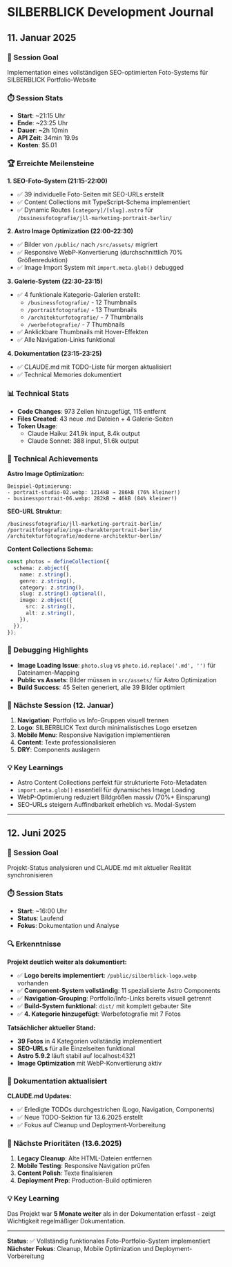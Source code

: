 # SILBERBLICK Development Journal

## 11. Januar 2025

### 🎯 Session Goal
Implementation eines vollständigen SEO-optimierten Foto-Systems für SILBERBLICK Portfolio-Website

### ⏱️ Session Stats
- **Start**: ~21:15 Uhr
- **Ende**: ~23:25 Uhr  
- **Dauer**: ~2h 10min
- **API Zeit**: 34min 19.9s
- **Kosten**: $5.01

### 🏆 Erreichte Meilensteine

**1. SEO-Foto-System (21:15-22:00)**
- ✅ 39 individuelle Foto-Seiten mit SEO-URLs erstellt
- ✅ Content Collections mit TypeScript-Schema implementiert
- ✅ Dynamic Routes `[category]/[slug].astro` für `/businessfotografie/jll-marketing-portrait-berlin/`

**2. Astro Image Optimization (22:00-22:30)**
- ✅ Bilder von `/public/` nach `/src/assets/` migriert 
- ✅ Responsive WebP-Konvertierung (durchschnittlich 70% Größenreduktion)
- ✅ Image Import System mit `import.meta.glob()` debugged

**3. Galerie-System (22:30-23:15)**
- ✅ 4 funktionale Kategorie-Galerien erstellt:
  - `/businessfotografie/` - 12 Thumbnails
  - `/portraitfotografie/` - 13 Thumbnails  
  - `/architekturfotografie/` - 7 Thumbnails
  - `/werbefotografie/` - 7 Thumbnails
- ✅ Anklickbare Thumbnails mit Hover-Effekten
- ✅ Alle Navigation-Links funktional

**4. Dokumentation (23:15-23:25)**
- ✅ CLAUDE.md mit TODO-Liste für morgen aktualisiert
- ✅ Technical Memories dokumentiert

### 📊 Technical Stats
- **Code Changes**: 973 Zeilen hinzugefügt, 115 entfernt
- **Files Created**: 43 neue .md Dateien + 4 Galerie-Seiten
- **Token Usage**: 
  - Claude Haiku: 241.9k input, 8.4k output
  - Claude Sonnet: 388 input, 51.6k output

### 🔧 Technical Achievements

**Astro Image Optimization:**
```
Beispiel-Optimierung:
- portrait-studio-02.webp: 1214kB → 286kB (76% kleiner!)
- businessportrait-06.webp: 282kB → 46kB (84% kleiner!)
```

**SEO-URL Struktur:**
```
/businessfotografie/jll-marketing-portrait-berlin/
/portraitfotografie/inga-charakterportrait-berlin/
/architekturfotografie/moderne-architektur-berlin/
```

**Content Collections Schema:**
```typescript
const photos = defineCollection({
  schema: z.object({
    name: z.string(),
    genre: z.string(),
    category: z.string(),
    slug: z.string().optional(),
    image: z.object({
      src: z.string(),
      alt: z.string(),
    }),
  }),
});
```

### 🐛 Debugging Highlights
- **Image Loading Issue**: `photo.slug` vs `photo.id.replace('.md', '')` für Dateinamen-Mapping
- **Public vs Assets**: Bilder müssen in `src/assets/` für Astro Optimization
- **Build Success**: 45 Seiten generiert, alle 39 Bilder optimiert

### 🎯 Nächste Session (12. Januar)
1. **Navigation**: Portfolio vs Info-Gruppen visuell trennen
2. **Logo**: SILBERBLICK Text durch minimalistisches Logo ersetzen  
3. **Mobile Menu**: Responsive Navigation implementieren
4. **Content**: Texte professionalisieren
5. **DRY**: Components auslagern

### 💡 Key Learnings
- Astro Content Collections perfekt für strukturierte Foto-Metadaten
- `import.meta.glob()` essentiell für dynamisches Image Loading
- WebP-Optimierung reduziert Bildgrößen massiv (70%+ Einsparung)
- SEO-URLs steigern Auffindbarkeit erheblich vs. Modal-System

---

## 12. Juni 2025

### 🎯 Session Goal
Projekt-Status analysieren und CLAUDE.md mit aktueller Realität synchronisieren

### ⏱️ Session Stats
- **Start**: ~16:00 Uhr
- **Status**: Laufend
- **Fokus**: Dokumentation und Analyse

### 🔍 Erkenntnisse

**Projekt deutlich weiter als dokumentiert:**
- ✅ **Logo bereits implementiert**: `/public/silberblick-logo.webp` vorhanden
- ✅ **Component-System vollständig**: 11 spezialisierte Astro Components
- ✅ **Navigation-Grouping**: Portfolio/Info-Links bereits visuell getrennt
- ✅ **Build-System funktional**: `dist/` mit komplett gebauter Site
- ✅ **4. Kategorie hinzugefügt**: Werbefotografie mit 7 Fotos

**Tatsächlicher aktueller Stand:**
- **39 Fotos** in 4 Kategorien vollständig implementiert
- **SEO-URLs** für alle Einzelseiten funktional
- **Astro 5.9.2** läuft stabil auf localhost:4321
- **Image Optimization** mit WebP-Konvertierung aktiv

### 📝 Dokumentation aktualisiert

**CLAUDE.md Updates:**
- ✅ Erledigte TODOs durchgestrichen (Logo, Navigation, Components)
- ✅ Neue TODO-Sektion für 13.6.2025 erstellt
- ✅ Fokus auf Cleanup und Deployment-Vorbereitung

### 🎯 Nächste Prioritäten (13.6.2025)
1. **Legacy Cleanup**: Alte HTML-Dateien entfernen
2. **Mobile Testing**: Responsive Navigation prüfen  
3. **Content Polish**: Texte finalisieren
4. **Deployment Prep**: Production-Build optimieren

### 💡 Key Learning
Das Projekt war **5 Monate weiter** als in der Dokumentation erfasst - zeigt Wichtigkeit regelmäßiger Dokumentation.

---

**Status**: ✅ Vollständig funktionales Foto-Portfolio-System implementiert  
**Nächster Fokus**: Cleanup, Mobile Optimization und Deployment-Vorbereitung